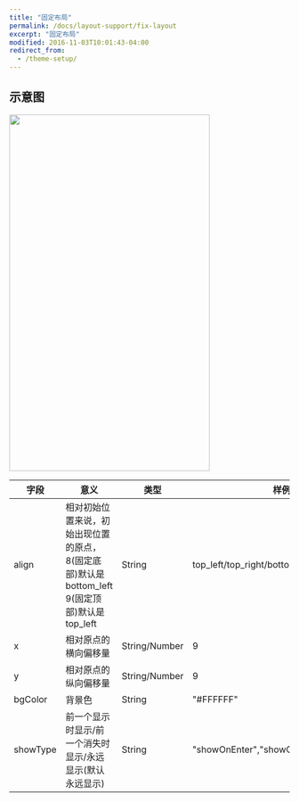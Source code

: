 ```yaml
---
title: "固定布局"
permalink: /docs/layout-support/fix-layout
excerpt: "固定布局"
modified: 2016-11-03T10:01:43-04:00
redirect_from:
  - /theme-setup/
---
```


## 示意图

<img src="https://gw.alicdn.com/tfs/TB11G8GQXXXXXc9XpXXXXXXXXXX-720-1280.gif" width = "360" height = "640"/>

| 字段 | 意义 | 类型 | 样例 |
| --- | --- | --- | --- |
| align | 相对初始位置来说，初始出现位置的原点， 8(固定底部)默认是bottom_left 9(固定顶部)默认是top_left | String | top_left/top_right/bottom_left/bottom_right |
| x | 相对原点的横向偏移量| String/Number| 9|
| y | 相对原点的纵向偏移量| String/Number| 9|
| bgColor | 背景色 | String | "#FFFFFF"|
|  showType|  前一个显示时显示/前一个消失时显示/永远显示(默认永远显示) | String |  "showOnEnter","showOnLeave","always"|


